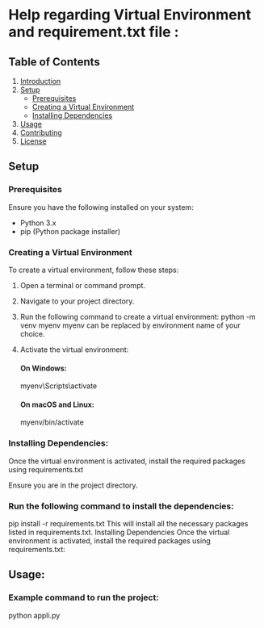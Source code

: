 # Help regarding Virtual Environment and requirement.txt file :

## Table of Contents
1. [Introduction](#introduction)
2. [Setup](#setup)
    - [Prerequisites](#prerequisites)
    - [Creating a Virtual Environment](#creating-a-virtual-environment)
    - [Installing Dependencies](#installing-dependencies)
3. [Usage](#usage)
4. [Contributing](#contributing)
5. [License](#license)


## Setup

### Prerequisites
Ensure you have the following installed on your system:
- Python 3.x
- pip (Python package installer)

### Creating a Virtual Environment
To create a virtual environment, follow these steps:

1. Open a terminal or command prompt.
2. Navigate to your project directory.
3. Run the following command to create a virtual environment:
   python -m venv myenv
   myenv can be replaced by environment name of your choice.
4. Activate the virtual environment:
   #### On Windows:
   
   myenv\Scripts\activate
   #### On macOS and Linux:
   
   myenv/bin/activate

### Installing Dependencies:

Once the virtual environment is activated, install the required packages using requirements.txt

Ensure you are in the project directory.

### Run the following command to install the dependencies:
pip install -r requirements.txt
This will install all the necessary packages listed in requirements.txt.
Installing Dependencies
Once the virtual environment is activated, install the required packages using requirements.txt:


## Usage:

### Example command to run the project:
python appli.py

